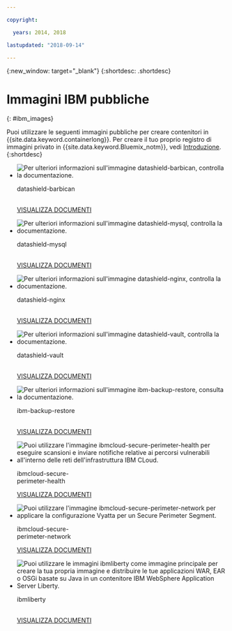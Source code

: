 ```yaml
---

copyright:

  years: 2014, 2018

lastupdated: "2018-09-14"

---
```


{:new_window: target="_blank"}
{:shortdesc: .shortdesc}

# Immagini IBM pubbliche
{: #ibm_images}

Puoi utilizzare le seguenti immagini pubbliche per creare contenitori in {{site.data.keyword.containerlong}}. Per creare il tuo proprio registro di immagini privato in {{site.data.keyword.Bluemix_notm}}, vedi [Introduzione](/docs/services/Registry/index.html).
{:shortdesc}


<ul class="runtimeIconList">
  
<li>
<p class="runtimeIcon"><img src="images/container-image_ibm.svg" alt="Per ulteriori informazioni sull'immagine datashield-barbican, controlla la documentazione."></p>
<p class="runtimeTitle">datashield-barbican<br /> <br /></p>
<p class="runtimeLink"><a format="html" href="/docs/services/RegistryImages/datashield-barbican/index.html" scope="peer" title="Per ulteriori informazioni sull'immagine datashield-barbican, controlla la documentazione.">VISUALIZZA DOCUMENTI</a></p>
</li>

<li>
<p class="runtimeIcon"><img src="images/container-image_ibm.svg" alt="Per ulteriori informazioni sull'immagine datashield-mysql, controlla la documentazione."></p>
<p class="runtimeTitle">datashield-mysql<br /> <br /></p>
<p class="runtimeLink"><a format="html" href="/docs/services/RegistryImages/datashield-mysql/index.html" scope="peer" title="Per ulteriori informazioni sull'immagine datashield-mysql, controlla la documentazione.">VISUALIZZA DOCUMENTI</a></p>
</li>

<li>
<p class="runtimeIcon"><img src="images/container-image_ibm.svg" alt="Per ulteriori informazioni sull'immagine datashield-nginx, controlla la documentazione."></p>
<p class="runtimeTitle">datashield-nginx<br /> <br /></p>
<p class="runtimeLink"><a format="html" href="/docs/services/RegistryImages/datashield-nginx/index.html" scope="peer" title="Per ulteriori informazioni sull'immagine datashield-nginx, controlla la documentazione.">VISUALIZZA DOCUMENTI</a></p>
</li>

<li>
<p class="runtimeIcon"><img src="images/container-image_ibm.svg" alt="Per ulteriori informazioni sull'immagine datashield-vault, controlla la documentazione."></p>
<p class="runtimeTitle">datashield-vault<br /> <br /></p>
<p class="runtimeLink"><a format="html" href="/docs/services/RegistryImages/datashield-vault/index.html" scope="peer" title="Per ulteriori informazioni sull'immagine datashield-vault, controlla la documentazione.">VISUALIZZA DOCUMENTI</a></p>
</li>

<li>
<p class="runtimeIcon"><img src="images/container-image_ibm.svg" alt="Per ulteriori informazioni sull'immagine ibm-backup-restore, consulta la documentazione."></p>
<p class="runtimeTitle">ibm-backup-restore<br /> <br /></p>
<p class="runtimeLink"><a format="html" href="/docs/services/RegistryImages/ibm-backup-restore/index.html" scope="peer" title="Per ulteriori informazioni sull'immagine ibm-backup-restore, consulta la documentazione.">VISUALIZZA DOCUMENTI</a></p>
</li>
  
<li>
<p class="runtimeIcon"><img src="images/container-image_ibm.svg" alt="Puoi utilizzare l'immagine ibmcloud-secure-perimeter-health per eseguire scansioni e inviare notifiche relative ai percorsi vulnerabili all'interno delle reti dell'infrastruttura IBM CLoud."></p>
<p class="runtimeTitle">ibmcloud-secure-<br />perimeter-health</p>
<p class="runtimeLink"><a format="html"
href="/docs/services/RegistryImages/ibmcloud-secure-perimeter-health/index.html" scope="peer"
 title="Puoi utilizzare l'immagine ibmcloud-secure-perimeter-health per eseguire la scansione dei percorsi esposti nelle reti dell'infrastruttura IBM Cloud e notificarli.">VISUALIZZA DOCUMENTI</a></p>
</li>

<li>
<p class="runtimeIcon"><img src="images/container-image_ibm.svg" alt="Puoi utilizzare l'immagine ibmcloud-secure-perimeter-network per applicare la configurazione Vyatta per un Secure Perimeter Segment."></p>
<p class="runtimeTitle">ibmcloud-secure-<br />perimeter-network</p>
<p class="runtimeLink"><a format="html"
href="/docs/services/RegistryImages/ibmcloud-secure-perimeter-network/index.html" scope="peer"
 title="Puoi utilizzare l'immagine ibmcloud-secure-perimeter-network per applicare la configurazione Vyatta per un Secure Perimeter Segment.">VISUALIZZA DOCUMENTI</a></p>
</li>

<li>
<p class="runtimeIcon"><img src="images/container-image_ibm.svg" alt="Puoi utilizzare le immagini ibmliberty come immagine principale per creare la tua propria immagine e distribuire le tue applicazioni WAR, EAR o OSGi basate su Java in un contenitore IBM WebSphere Application Server Liberty."></p>
<p class="runtimeTitle">ibmliberty<br /> <br /></p>
<p class="runtimeLink"><a format="html" href="/docs/services/RegistryImages/ibmliberty/index.html" scope="peer" title="Puoi utilizzare le immagini ibmliberty come immagine principale per creare la tua propria immagine e distribuire le tue applicazioni WAR, EAR o OSGi basate su Java in un contenitore IBM WebSphere Application Server Liberty.">VISUALIZZA DOCUMENTI</a></p>
</li>

</ul>
